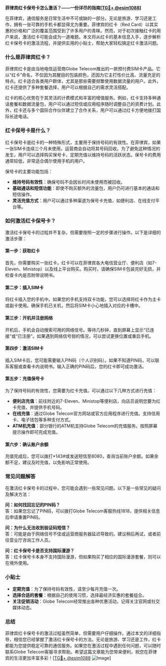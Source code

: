 **菲律宾红卡保号卡怎么激活？——一份详尽的指南[[TG💪+ @esim1088](https://t.me/s/esim1088)]**

在菲律宾，通信服务是日常生活中不可或缺的一部分。无论是旅游、学习还是工作，拥有一张可靠的手机卡都显得尤为重要。菲律宾的红卡（Red Card）以其实惠的价格和广泛的覆盖范围受到了许多用户的青睐。然而，对于初次接触红卡的用户来说，激活红卡可能会成为一道难题。本文将从红卡的基本信息入手，逐步解析红卡保号卡的激活流程，并提供实用的小贴士，帮助大家轻松搞定红卡激活问题。

### 什么是菲律宾红卡？

菲律宾红卡是由当地电信运营商Globe Telecom推出的一款预付费SIM卡产品。它以“红卡”命名，不仅因为其醒目的包装颜色，还因为它主打性价比高、流量充足的特点。红卡适合各类用户群体，尤其是那些需要频繁使用数据流量的用户。此外，红卡还提供了多种套餐选择，用户可以根据自己的需求灵活搭配。

红卡的核心优势在于其灵活的计费模式和丰富的增值服务。例如，红卡支持多种通话套餐和数据流量包，用户可以通过短信或应用程序随时调整自己的资费计划。此外，红卡还与多个国际合作伙伴建立了合作关系，用户可以通过红卡方便地拨打国际长途电话。

### 红卡保号卡是什么？

红卡保号卡是红卡的一种特殊形式，主要用于保持号码的有效性。在菲律宾，如果一张SIM卡连续三个月未使用，运营商会自动将其号码回收。为了避免这种情况的发生，用户可以选择购买保号卡，定期充值以维持号码的活跃状态。保号卡的费用通常较低，非常适合偶尔使用手机的用户。

保号卡的主要功能包括：

- **维持号码有效性**：确保号码不会因长时间未使用而被回收。
- **基础通话和短信功能**：即使不购买额外的流量包，用户仍可进行基本的通话和短信操作。
- **灵活充值方式**：用户可以通过多种渠道为保号卡充值，如便利店、在线支付平台等。

### 如何激活红卡保号卡？

激活红卡保号卡的过程并不复杂，但需要按照一定的步骤进行操作。以下是详细的激活步骤：

#### 第一步：获取红卡

首先，你需要购买一张红卡。红卡可以在菲律宾各大电信营业厅、便利店（如7-Eleven、Ministop）以及线上平台购买。购买时，请确保SIM卡包装完好无损，并检查卡内是否附带说明书。

#### 第二步：插入SIM卡

将红卡插入您的手机中。如果您的手机支持双卡功能，您可以选择将红卡作为主卡或副卡使用。确保手机已关机，然后将SIM卡小心地插入对应的卡槽中。

#### 第三步：开机并注册网络

开机后，手机会自动搜索可用的网络信号。等待几秒钟，直到屏幕上显示“已连接”或“已注册”。如果遇到网络信号弱的情况，可以尝试更换位置或重启手机。

#### 第四步：激活SIM卡

插入SIM卡后，您可能需要输入PIN码（个人识别码）。如果不知道PIN码，可以联系客服或查看卡内说明书。输入正确的PIN码后，您的红卡即可成功激活。

#### 第五步：充值保号卡

为了保持号码的有效性，您需要为红卡充值。可以通过以下几种方式进行充值：

- **便利店充值**：前往附近的7-Eleven、Ministop等便利店，向店员说明您要为红卡充值，并提供手机号码。
- **在线充值**：通过Globe Telecom官方网站或官方应用程序进行充值。支持信用卡、电子钱包等多种支付方式。
- **ATM机充值**：部分银行的ATM机支持Globe Telecom的充值服务。按照屏幕提示操作即可完成充值。

#### 第六步：确认账户余额

充值完成后，您可以拨打*143#或发送短信至8080，查询当前账户余额。如果余额不足，建议及时充值，以免影响正常使用。

### 常见问题解答

在激活红卡保号卡的过程中，您可能会遇到一些常见问题。以下是一些常见的疑问及解决方法：

**问：如何找回忘记的PIN码？**  
答：如果您忘记了PIN码，可以拨打Globe Telecom客服热线1818，提供相关信息后申请重置PIN码。

**问：为什么无法收到验证码短信？**  
答：可能是由于网络信号不佳或运营商服务器延迟导致的。建议稍后再试，或者前往营业厅咨询工作人员。

**问：红卡保号卡是否支持国际漫游？**  
答：红卡保号卡本身不支持国际漫游，但如果购买了相应的国际漫游套餐，则可以在境外使用。

### 小贴士

- **定期充值**：为了保持号码有效性，请至少每月充值一次。
- **选择合适的套餐**：根据自己的使用习惯，选择最经济实惠的套餐组合。
- **关注促销活动**：Globe Telecom经常推出各种优惠活动，记得关注官网或社交媒体动态。

### 总结

菲律宾红卡保号卡的激活过程虽然简单，但需要用户仔细操作。通过本文的详细指导，相信您已经掌握了激活红卡保号卡的方法。无论是旅游、学习还是工作，红卡都能为您提供稳定可靠的通信服务。如果您在激活过程中遇到任何问题，可以随时联系Globe Telecom客服寻求帮助。希望这篇文章能为您带来便利，祝您在菲律宾的生活更加丰富多彩！[[TG💪+ @esim1088](https://t.me/s/esim1088) ![Image](https://i.postimg.cc/4NQfJmqS/Snipaste-2025-05-13-00-14-12.png)]